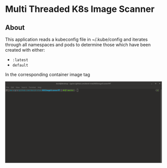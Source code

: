 # Multi Threaded K8s Image Scanner

## About

This application reads a kubeconfig file in ~/.kube/config and iterates through all namespaces and pods to determine those which have been created with either:

* `:latest` 
* `default` 

In the corresponding container image tag

![Animated image showcasing app](./images/app.gif)